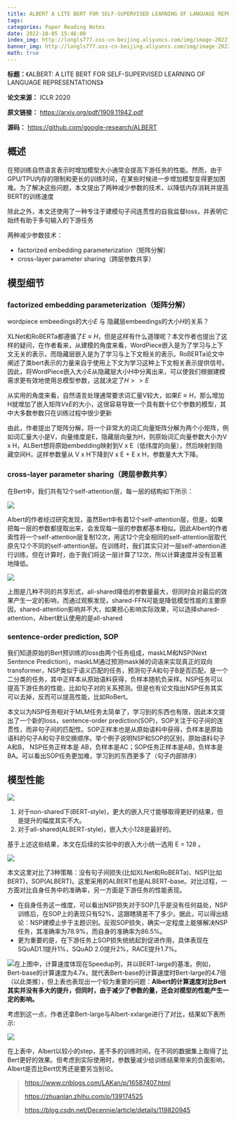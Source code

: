 ```yaml
---
title: ALBERT A LITE BERT FOR SELF-SUPERVISED LEARNING OF LANGUAGE REPRESENTATIONS
tags: 
categories: Paper Reading Notes
date: 2022-10-05 15:46:00
index_img: http://longls777.oss-cn-beijing.aliyuncs.com/img/image-20221006163318194.png
banner_img: http://longls777.oss-cn-beijing.aliyuncs.com/img/image-20221006163318194.png
math: true
---
```


**标题：**《ALBERT: A LITE BERT FOR SELF-SUPERVISED LEARNING OF LANGUAGE REPRESENTATIONS》

**论文来源：** ICLR 2020

**原文链接：** https://arxiv.org/pdf/1909.11942.pdf

**源码：** https://github.com/google-research/ALBERT

## 概述

在预训练自然语言表示时增加模型大小通常会提高下游任务的性能。然而，由于GPU/TPU内存的限制和更长的训练时间，在某些时候进一步增加模型变得更加困难。为了解决这些问题，本文提出了两种减少参数的技术，以降低内存消耗并提高BERT的训练速度

除此之外，本文还使用了一种专注于建模句子间连贯性的自我监督loss，并表明它始终有助于多句输入的下游任务

两种减少参数技术：

- factorized embedding parameterization（矩阵分解）
- cross-layer parameter sharing（跨层参数共享）

## 模型细节

### factorized embedding parameterization（矩阵分解）

wordpiece embeedings的大小$E$  与 隐藏层embeedings的大小$H$的关系？

XLNet和RoBERTa都遵循了$E≡H$，但是这样有什么道理呢？本文作者也提出了这样的疑问，在作者看来，从建模的角度来看，WordPiece嵌入是为了学习与上下文无关的表示，而隐藏层嵌入是为了学习与上下文相关的表示。RoBERTa论文中阐述了类bert表示的力量来自于使用上下文为学习这种上下文相关表示提供信号。因此，将WordPiece嵌入大小E从隐藏层大小H中分离出来，可以使我们根据建模需求更有效地使用总模型参数，这就决定了$H>>E$

从实用的角度来看，自然语言处理通常要求词汇量V较大，如果$E≡H$，那么增加H就增加了嵌入矩阵$V$x$E$的大小，这很容易导致一个具有数十亿个参数的模型，其中大多数参数只在训练过程中很少更新

由此，作者提出了矩阵分解，将一个非常大的词汇向量矩阵分解为两个小矩阵，例如词汇量大小是V，向量维度是E，隐藏层向量为H，则原始词汇向量参数大小为V x H，ALBert想将原始embedding映射到V x E（低纬度的向量），然后映射到隐藏空间H，这样参数量从 V x H下降到V x E + E x H，参数量大大下降。

### cross-layer parameter sharing（跨层参数共享）

在Bert中，我们共有12个self-attention层，每一层的结构如下所示：

![](http://longls777.oss-cn-beijing.aliyuncs.com/img/2906939-20220815131824715-431109172.png)

Albert的作者经过研究发现，虽然Bert中有着12个self-attention层，但是，如果把每一层的参数都提取出来，会发现每一层的参数都基本相似。因此Albert的作者索性将一个self-attention层复制12次，用这12个完全相同的self-attention层取代原先12个不同的self-attention层。在训练时，我们其实只对一层self-attention进行训练，但在计算时，由于我们将这一层计算了12次，所以计算速度并没有显著地降低。

![](http://longls777.oss-cn-beijing.aliyuncs.com/img/image-20221006162451080.png)

上图是几种不同的共享形式，all-shared降低的参数量最大，但同时会对最后的效果产生一定的影响，而通过观察发现，shared-FFN可能是降低模型性能的主要原因，shared-attention影响并不大，如果担心影响实际效果，可以选择shared-attention，Albert默认使用的是all-shared

### sentence-order prediction, SOP

我们知道原始的Bert预训练的loss由两个任务组成，maskLM和NSP(Next Sentence Prediction)，maskLM通过预测mask掉的词语来实现真正的双向transformer，NSP类似于语义匹配的任务，预测句子A和句子B是否匹配，是一个二分类的任务，其中正样本从原始语料获得，负样本随机负采样。NSP任务可以提高下游任务的性能，比如句子对的关系预测。但是也有论文指出NSP任务其实可以去掉，反而可以提高性能，比如RoBert。

本文以为NSP任务相对于MLM任务太简单了，学习到的东西也有限，因此本文提出了一个新的loss，sentence-order prediction(SOP)，SOP关注于句子间的连贯性，而非句子间的匹配性。SOP正样本也是从原始语料中获得，负样本是原始语料的句子A和句子B交换顺序。举个例子说明NSP和SOP的区别，原始语料句子 A和B， NSP任务正样本是 AB，负样本是AC；SOP任务正样本是AB，负样本是BA。可以看出SOP任务更加难，学习到的东西更多了（句子内部排序）

## 模型性能

![](http://longls777.oss-cn-beijing.aliyuncs.com/img/20190929114615757.png)

1. 对于non-shared下(BERT-style)，更大的嵌入尺寸能够取得更好的结果，但是提升的幅度其实不大。
2. 对于all-shared(ALBERT-style)，嵌入大小128是最好的。

基于上述这些结果，本文在后续的实验中的嵌入大小统一选用 E = 128 。



![](http://longls777.oss-cn-beijing.aliyuncs.com/img/20190929114712400.png)

本文这里对比了3种策略：没有句子间损失(比如XLNet和RoBERTa)、NSP(比如BERT)，SOP(ALBERT)。这里采用的ALBERT也是ALBERT-base。对比过程，一方面对比自身任务中的准确率，另一方面是下游任务的性能表现。

- 在自身任务这一维度，可以看出NSP损失对于SOP几乎是没有任何益处，NSP训练后，在SOP上的表现只有52%，这跟瞎猜差不了多少。据此，可以得出结论：NSP建模止步于主题识别。反观SOP损失，确实一定程度上能够解决NSP任务，其准确率为78.9%，而自身的准确率为86.5%。
- 更为重要的是，在下游任务上SOP损失统统起到促进作用，具体表现在SQuAD1.1提升1%，SQuAD 2.0提升2%，RACE提升1.7%。



![](http://longls777.oss-cn-beijing.aliyuncs.com/img/image-20221006163318194.png)在上图中，计算速度体现在Speedup列，并以BERT-large的基准。例如，Bert-base的计算速度为4.7x，就代表Bert-base的计算速度时Bert-large的4.7倍（以此类推），但上表也表现出一个较为重要的问题：**Albert的计算速度对比Bert其实并没有多大的提升，但同时，由于减少了参数的量，还会对模型的性能产生一定的影响。**

考虑到这一点，作者还拿Bert-large与Albert-xxlarge进行了对比，结果如下表所示:

![](http://longls777.oss-cn-beijing.aliyuncs.com/img/image-20221006163511631.png)

在上表中，Albert以较小的step，差不多的训练时间，在不同的数据集上取得了比Bert更好的效果。但考虑到实际使用时，参数量减少给训练结果带来的负面影响，Albert是否比Bert优秀还是要另当别论。



> https://www.cnblogs.com/LAKan/p/16587407.html
>
> https://zhuanlan.zhihu.com/p/139174525
>
> https://blog.csdn.net/Decennie/article/details/119820945